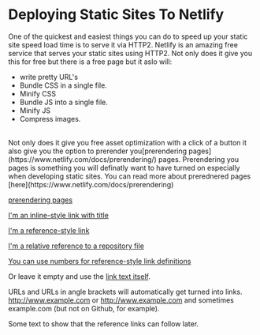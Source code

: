 # Deploying Static Sites To Netlify
One of the quickest and easiest things you can do to speed up your static site speed load time is to serve it via HTTP2. Netlify is an amazing free service that serves your static sites using HTTP2. Not only does it give you this for free but there is a free page but it aslo will:
* write pretty URL's
* Bundle CSS in a single file.
* Minify CSS
* Bundle JS into a single file.
* Minify JS
* Compress images.
<br/>
 Not only does it give you free asset optimization with a click of a button it also give you the option to prerender you[prerendering pages](https://www.netlify.com/docs/prerendering/) pages. Prerendering you pages is something you will definatly want to have turned on especially when developing static sites. You can read more about prerednered pages
 [here](https://www.netlify.com/docs/prerendering)

 [prerendering pages](https://www.netlify.com/docs/prerendering/)

[I'm an inline-style link with title](https://www.google.com "Google's Homepage")

[I'm a reference-style link][Arbitrary case-insensitive reference text]

[I'm a relative reference to a repository file](../blob/master/LICENSE)

[You can use numbers for reference-style link definitions][1]

Or leave it empty and use the [link text itself].

URLs and URLs in angle brackets will automatically get turned into links. 
http://www.example.com or <http://www.example.com> and sometimes 
example.com (but not on Github, for example).

Some text to show that the reference links can follow later.

[arbitrary case-insensitive reference text]: https://www.mozilla.org
[1]: http://slashdot.org
[link text itself]: https://www.netlify.com/docs/prerendering/
 
 


